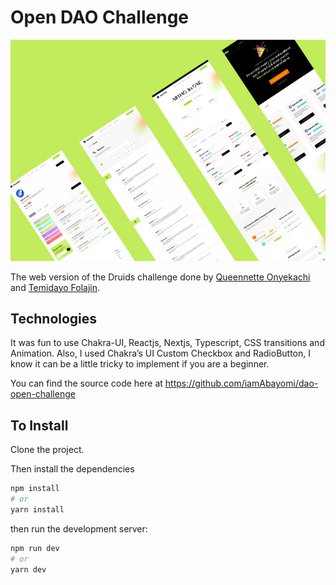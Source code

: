 # Open DAO Challenge
![!app-image](https://raw.githubusercontent.com/iamAbayomi/dao-open-challenge/main/public/open-dao-main.jpg) 

The web version of the Druids challenge done by [Queennette Onyekachi](https://www.linkedin.com/in/queennettekachi/) and [Temidayo Folajin](https://temidayofolajin.webflow.io/).  

## Technologies
It was fun to use Chakra-UI, Reactjs, Nextjs, Typescript, CSS transitions and Animation. Also, I used Chakra’s UI Custom Checkbox and RadioButton, I know it can be a little tricky to implement if you are a beginner.  

You can find the source code here at https://github.com/iamAbayomi/dao-open-challenge 

  

## To Install 

Clone the project.  

Then install the dependencies

```bash
npm install
# or
yarn install
```

then run the development server:

```bash
npm run dev
# or
yarn dev
```

